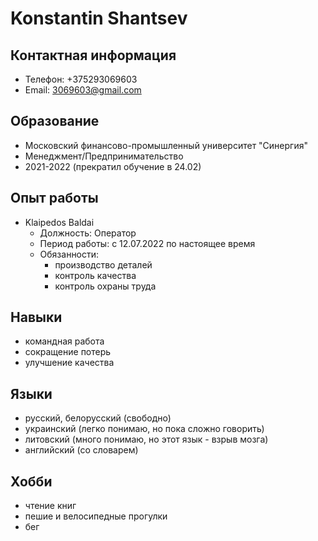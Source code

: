 # Konstantin Shantsev

## Контактная информация
- Телефон: +375293069603
- Email: 3069603@gmail.com

## Образование
- Московский финансово-промышленный университет "Синергия"
- Менеджмент/Предпринимательство
- 2021-2022 (прекратил обучение в 24.02)

## Опыт работы
- Klaipedos Baldai
  - Должность: Оператор
  - Период работы: с 12.07.2022 по настоящее время
  - Обязанности:
    - производство деталей
    - контроль качества
    - контроль охраны труда

## Навыки
- командная работа
- сокращение потерь
- улучшение качества

## Языки
- русский, белорусский (свободно)
- украинский (легко понимаю, но пока сложно говорить)
- литовский (много понимаю, но этот язык - взрыв мозга)
- английский (со словарем)

## Хобби
- чтение книг
- пешие и велосипедные прогулки
- бег
